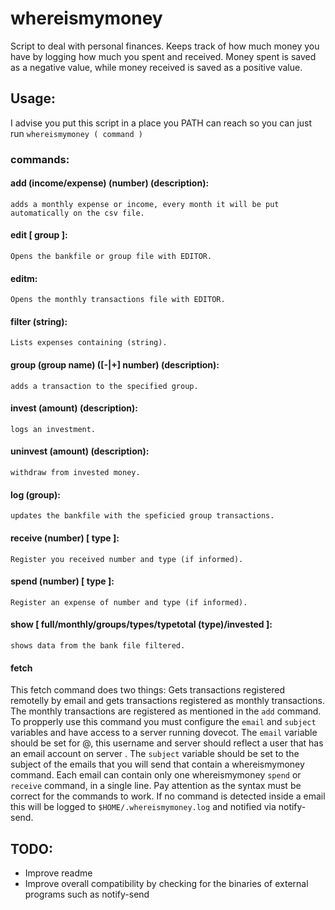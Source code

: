 # whereismymoney

Script to deal with personal finances.
Keeps track of how much money you have by logging how much you spent and received.
Money spent is saved as a negative value, while money received is saved as a positive value.

## Usage:
I advise you put this script in a place you PATH can reach so you can just run ```whereismymoney ( command )```

### commands:
#### add (income/expense) (number) (description):
	adds a monthly expense or income, every month it will be put automatically on the csv file.
#### edit [ group ]:
	Opens the bankfile or group file with EDITOR.
#### editm:
	Opens the monthly transactions file with EDITOR.
#### filter (string):
	Lists expenses containing (string).
#### group (group name) ([-|+] number) (description):
	adds a transaction to the specified group.
#### invest (amount)  (description):
	logs an investment.
#### uninvest (amount)  (description):
	withdraw from invested money.
#### log (group):
	updates the bankfile with the speficied group transactions.
#### receive (number) [ type ]:
	Register you received number and type (if informed).
#### spend (number) [ type ]:
	Register an expense of number and type (if informed).
#### show [ full/monthly/groups/types/typetotal (type)/invested ]:
	shows data from the bank file filtered.

#### fetch
This fetch command does two things: Gets transactions registered remotelly by email and gets transactions registered as monthly transactions. The monthly transactions are registered as mentioned in the ```add``` command.
To propperly use this command you must configure the ```email``` and ```subject``` variables and have access to a server running dovecot.
The ```email``` variable should be set for <username>@<server>, this username and server should reflect a user that has an email account on server <server>.
The ```subject``` variable should be set to the subject of the emails that you will send that contain a whereismymoney command.
Each email can contain only one whereismymoney ```spend``` or ```receive``` command, in a single line.
Pay attention as the syntax must be correct for the commands to work.
If no command is detected inside a email this will be logged to ```$HOME/.whereismymoney.log``` and notified via notify-send.

## TODO:
+ Improve readme
+ Improve overall compatibility by checking for the binaries of external programs such as notify-send
